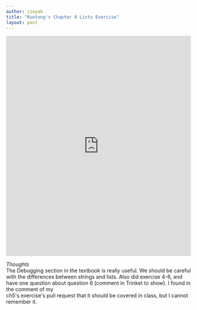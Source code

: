 ```yaml
---
author: izayak
title: "Ruotong's Chapter 8 Lists Exercise"
layout: post
---
```


<iframe src="https://trinket.io/embed/python/9510905526" width="100%" height="600" frameborder="0" marginwidth="0" marginheight="0" allowfullscreen></iframe>  

*Thoughts*  
The Debugging section in the textbook is really useful. We should be careful with the differences between strings and lists. 
Also did exercise 4-6, and have one question about question 6 (comment in Trinket to show). I found in the comment of my  
ch5's exercise's pull request that it should be covered in class, but I cannot remember it.
